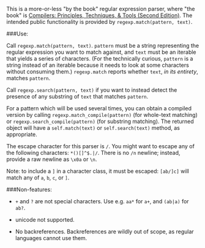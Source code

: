 This is a more-or-less "by the book" regular expression parser, where "the book" is [Compilers: Principles, Techniques, & Tools (Second Edition)](http://www.amazon.com/Compilers-Principles-Techniques-Tools-2nd/dp/0321486811/). The intended public functionality is provided by `regexp.match(pattern, text)`.

###Use:

Call `regexp.match(pattern, text)`.  `pattern` must be a string representing the regular expression you want to match against, and `text` must be an iterable that yields a series of characters. (For the technically curious, `pattern` is a string instead of an iterable because it needs to look at some characters without consuming them.) `regexp.match` reports whether `text`, *in its entirety*, matches `pattern`.

Call `regexp.search(pattern, text)` if you want to instead detect the presence of any substring of `text` that matches `pattern`.

For a pattern which will be used several times, you can obtain a compiled version by calling `regexp.match_compile(pattern)` (for whole-text matching) or `regexp.search_compile(pattern)` (for substring matching). The returned object will have a `self.match(text)` or `self.search(text)` method, as appropriate.

The escape character for this parser is `/`. You might want to escape any of the following characters: `*()[]^$.|/`. There is no `/n` newline; instead, provide a raw newline as `\x0a` or `\n`.

Note: to include a `]` in a character class, it must be escaped: `[ab/]c]` will match any of `a`, `b`, `c`, or `]`.

###Non-features:

- `+` and `?` are not special characters. Use e.g. `aa*` for `a+`, and `(ab|a)` for `ab?`.

- unicode not supported.

- No backreferences. Backreferences are wildly out of scope, as regular languages cannot use them.